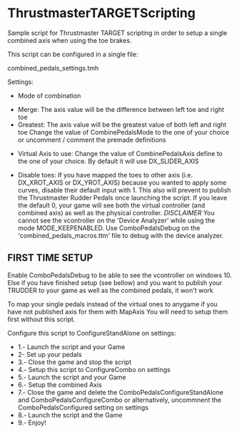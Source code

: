 # ThrustmasterTARGETScripting

Sample script for Thrustmaster TARGET scripting in order to setup a single combined axis when using the toe brakes.

This script can be configured in a single file:

combined_pedals_settings.tmh

Settings:
 * Mode of combination
  - Merge: The axis value will be the difference between left toe and right toe
  - Greatest: The axis value will be the greatest value of both left and right toe
  Change the value of CombinePedalsMode to the one of your choice or uncomment / comment the premade definitions
  
 * Virtual Axis to use: Change the value of CombinePedalsAxis define to the one of your choice. By default it will use DX_SLIDER_AXIS
 
 * Disable toes: If you have mapped the toes to other axis (i.e. DX_XROT_AXIS or DX_YROT_AXIS) because you wanted to apply some curves, disable their default input with 1. This also will prevent to publish the Thrustmaster Rudder Pedals once launching the script. If you leave the default 0, your game will see both the virtual controller (and combined axis) as well as the physical controller. *DISCLAIMER* You cannot see the vcontroller on the 'Device Analyzer' while using the mode MODE_KEEPENABLED. Use ComboPedalsDebug on the 'combined_pedals_macros.ttm' file to debug with the device analyzer.
  
## FIRST TIME SETUP
Enable ComboPedalsDebug to be able to see the vcontroller on windows 10.
Else if you have finished setup (see bellow) and you want to 
publish your TRUDDER to your game as well as the combined pedals, 
it won't work

To map your single pedals instead of the virtual ones to anygame
if you have not published axis for them with MapAxis
You will need to setup them first without this script.

Configure this script to ConfigureStandAlone on settings:
* 1.- Launch the script and your Game
* 2- Set up your pedals
* 3.- Close the game and stop the script
* 4.- Setup this script to ConfigureCombo on settings
* 5.- Launch the script and your Game
* 6.- Setup the combined Axis
* 7.- Close the game and delete the ComboPedalsConfigureStandAlone and ComboPedalsConfigureCombo or alternatively, uncommnent the ComboPedalsConfigured setting on settings
* 8.- Launch the script and the Game 
* 9.- Enjoy!
